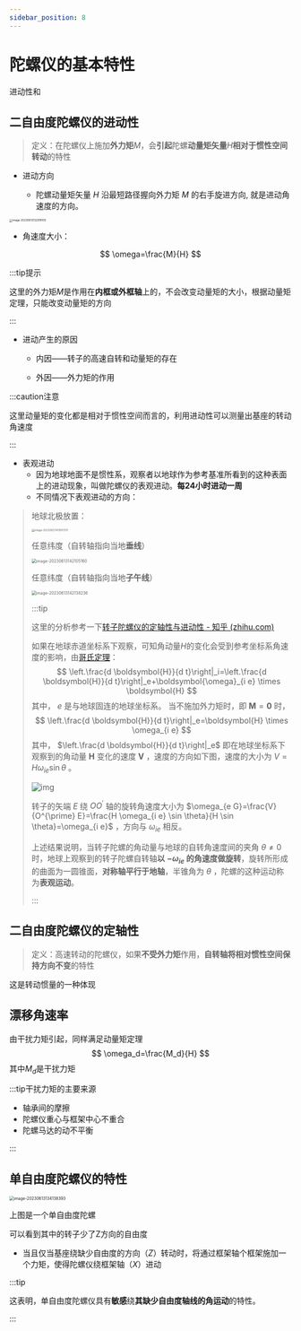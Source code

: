 ```yaml
---
sidebar_position: 8
---
```


# 陀螺仪的基本特性

进动性和

## 二自由度陀螺仪的进动性

> 定义：在陀螺仪上施加**外力矩**$M$，会**引起**陀螺**动量矩矢量**$H$**相对于惯性空间转动**的特性

- 进动方向

  - 陀螺动量矩矢量 $H$ 沿最短路径握向外力矩 $M$ 的右手旋进方向, 就是进动角速度的方向。

<img src="./assets/image-20230613132919109.png" alt="image-20230613132919109" style="zoom: 33%;" />

- 角速度大小：

$$
\omega=\frac{M}{H}
$$

:::tip提示

这里的外力矩$M$是作用在**内框或外框轴**上的，不会改变动量矩的大小，根据动量矩定理，只能改变动量矩的方向

:::

- 进动产生的原因

  - 内因——转子的高速自转和动量矩的存在

  - 外因——外力矩的作用

:::caution注意

这里动量矩的变化都是相对于惯性空间而言的，利用进动性可以测量出基座的转动角速度

:::

- 表观进动
  - 因为地球地面不是惯性系，观察者以地球作为参考基准所看到的这种表面上的进动现象，叫做陀螺仪的表观进动。**每24小时进动一周**
  - 不同情况下表观进动的方向：

> 地球北极放置：
>
> <img src="./assets/image-20230613141901370.png" alt="image-20230613141901370" style="zoom:33%;" />
>
> 任意纬度（自转轴指向当地**垂线**）
>
> <img src="./assets/image-20230613142105160.png" alt="image-20230613142105160" style="zoom: 50%;" />
>
> 任意纬度（自转轴指向当地**子午线**）
>
> <img src="./assets/image-20230613142138236.png" alt="image-20230613142138236" style="zoom: 50%;" />
>
> :::tip
>
> 这里的分析参考一下[转子陀螺仪的定轴性与进动性 - 知乎 (zhihu.com)](https://zhuanlan.zhihu.com/p/268591793)
>
> 如果在地球赤道坐标系下观察，可知角动量$H$的变化会受到参考坐标系角速度的影响，由[哥氏定理](./哥氏加速度)：
> $$
> \left.\frac{d \boldsymbol{H}}{d t}\right|_i=\left.\frac{d \boldsymbol{H}}{d t}\right|_e+\boldsymbol{\omega}_{i e} \times \boldsymbol{H}
> $$
> 其中， $e$ 是与地球固连的地球坐标系。
> 当不施加外力矩时，即 $\boldsymbol{M}=\mathbf{0}$ 时，
> $$
> \left.\frac{d \boldsymbol{H}}{d t}\right|_e=\boldsymbol{H} \times \omega_{i e}
> $$
> 其中， $\left.\frac{d \boldsymbol{H}}{d t}\right|_e$ 即在地球坐标系下观察到的角动量 $\boldsymbol{H}$ 变化的速度 $\boldsymbol{V}$ ，速度的方向如下图，速度的大小为 $V=H \omega_{i e} \sin \theta$ 。
>
> <img src="./assets/v2-d2be7da23d048c62018a82eb6ee814b2_1440w.webp" alt="img" style="zoom: 100%;" />
>
> 转子的矢端 $E$ 绕 $O O^{\prime}$ 轴的旋转角速度大小为 $\omega_{e G}=\frac{V}{O^{\prime} E}=\frac{H \omega_{i e} \sin \theta}{H \sin \theta}=\omega_{i e}$ ，方向与 $\omega_{i e}$ 相反。
>
> 上述结果说明，当转子陀螺的角动量与地球的自转角速度间的夹角 $\theta \neq 0$ 时，地球上观察到的转子陀螺自转轴**以 $-\omega_{i e}$ 的角速度做旋转**，旋转所形成的曲面为一圆锥面，**对称轴平行于地轴**，半锥角为 $\theta$ ，陀螺的这种运动称为**表观运动**。
>
> :::



## 二自由度陀螺仪的定轴性

> 定义：高速转动的陀螺仪，如果**不受外力矩**作用，**自转轴将相对惯性空间保持方向不变**的特性

这是转动惯量的一种体现

## 漂移角速率

由干扰力矩引起，同样满足动量矩定理
$$
\omega_d=\frac{M_d}{H}
$$
其中$M_d$是干扰力矩

:::tip干扰力矩的主要来源

- 轴承间的摩擦
- 陀螺仪重心与框架中心不重合
- 陀螺马达的动不平衡

:::

## 单自由度陀螺仪的特性

<img src="./assets/image-20230613134138393.png" alt="image-20230613134138393" style="zoom: 50%;" />

上图是一个单自由度陀螺

可以看到其中的转子少了Z方向的自由度

- 当且仅当基座绕缺少自由度的方向（$Z$）转动时，将通过框架轴个框架施加一个力矩，使得陀螺仪绕框架轴（$X$）进动

:::tip

这表明，单自由度陀螺仪具有**敏感**绕**其缺少自由度轴线的角运动**的特性。

:::
